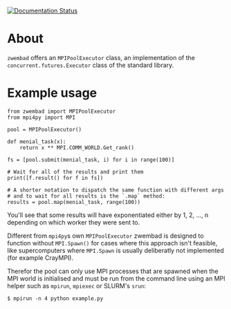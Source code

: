 [![Documentation Status](https://readthedocs.org/projects/zwembad/badge/?version=latest)](https://zwembad.readthedocs.io/en/latest/?badge=latest)

# About

`zwembad` offers an `MPIPoolExecutor` class, an implementation of the
`concurrent.futures.Executor` class of the standard library.

# Example usage

```
from zwembad import MPIPoolExecutor
from mpi4py import MPI

pool = MPIPoolExecutor()

def menial_task(x):
    return x ** MPI.COMM_WORLD.Get_rank()

fs = [pool.submit(menial_task, i) for i in range(100)]

# Wait for all of the results and print them
print([f.result() for f in fs])

# A shorter notation to dispatch the same function with different args
# and to wait for all results is the `.map` method:
results = pool.map(menial_task, range(100))
```

You'll see that some results will have exponentiated either by 1, 2, ..., n depending on
which worker they were sent to.

Different from `mpi4py`s own `MPIPoolExecutor` zwembad is designed to function without
`MPI.Spawn()` for cases where this approach isn't feasible, like supercomputers where
`MPI.Spawn` is usually deliberatly not implemented (for example CrayMPI).

Therefor the pool can only use MPI processes that are spawned when the MPI world is
initialised and must be run from the command line using an MPI helper such as `mpirun`,
`mpiexec` or SLURM's `srun`:

```
$ mpirun -n 4 python example.py
```
